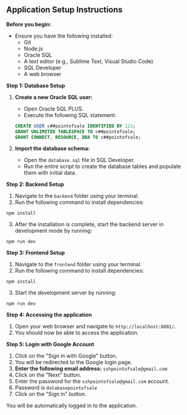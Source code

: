 ## Application Setup Instructions

**Before you begin:**

- Ensure you have the following installed:
  - Git
  - Node.js
  - Oracle SQL
  - A text editor (e.g., Sublime Text, Visual Studio Code)
  - SQL Developer
  - A web browser

**Step 1: Database Setup**

1. **Create a new Oracle SQL user:**

   - Open Oracle SQL PLUS.
   - Execute the following SQL statement:

   ```sql
   CREATE USER c##pointofsale IDENTIFIED BY 123;
   GRANT UNLIMITED TABLESPACE TO c##pointofsale;
   GRANT CONNECT, RESOURCE, DBA TO c##pointofsale;
   ```

2. **Import the database schema:**
   - Open the `database.sql` file in SQL Developer.
   - Run the entire script to create the database tables and populate them with initial data.

**Step 2: Backend Setup**

1. Navigate to the `backend` folder using your terminal.
2. Run the following command to install dependencies:

```
npm install
```

3. After the installation is complete, start the backend server in development mode by running:

```
npm run dev
```

**Step 3: Frontend Setup**

1. Navigate to the `frontend` folder using your terminal.
2. Run the following command to install dependencies:

```
npm install
```

3. Start the development server by running:

```
npm run dev
```

**Step 4: Accessing the application**

1. Open your web browser and navigate to `http://localhost:8081/`.
2. You should now be able to access the application.

**Step 5: Login with Google Account**

1. Click on the "Sign in with Google" button.
2. You will be redirected to the Google login page.
3. **Enter the following email address:** `sshpointofsale@gmail.com`
4. Click on the "Next" button.
5. Enter the password for the `sshpointofsale@gmail.com` account.
6. Password is `databasepointofsale`
7. Click on the "Sign in" button.

You will be automatically logged in to the application.
